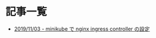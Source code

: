 # 記事一覧


- [2019/11/03 - minikube で nginx ingress controller の設定](article/20191103-minikube_nginx_ingress_controller.md)